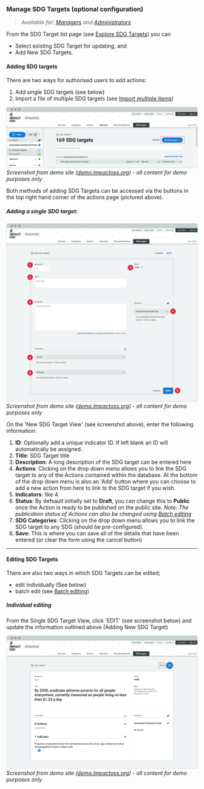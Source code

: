 ### Manage SDG Targets (optional configuration)

> _Available for: [Managers](/managers/manager.md) and [Administrators](/admins/admin.md)_

From the SDG Target list page (see [Explore SDG Targets](/visitors/sdg-targets.md)) you can
* Select existing SDG Target for updating, and
* Add New SDG Targets.

#### Adding SDG targets

There are two ways for authorised users to add actions:

1. Add single SDG targets (see below)
2. Import a file of multiple SDG targets (see [Import multiple items](/managers/import.md))

![](/assets/m-sdgtarget-list.png)
_Screenshot from demo site ([demo.impactoss.org](https://demo.impactoss.org)) - all content for demo purposes only_

Both methods of adding SDG Targets can be accessed via the buttons in the top right hand corner of the actions page (pictured above).

##### Adding a single SDG target:

![](/assets/m-sdgtarget-add-new.png)
_Screenshot from demo site ([demo.impactoss.org](https://demo.impactoss.org)) - all content for demo purposes only_

On the 'New SDG Target View' (see screenshot above), enter the following information:

1. **ID**: Optionally add a unique indicator ID. If left blank an ID will automatically be assigned.
2. **Title**: SDG Target title
3. **Description**: A long description of the SDG target can be entered here
4. **Actions**: Clicking on the drop down menu allows you to link the SDG target to any of the Actions contained within the database. At the bottom of the drop down menu is also an 'Add' button where you can choose to add a new action from here to link to the SDG target if you wish.
5. **Indicators**: like 4.
6. **Status**: By defsault initially set to **Draft**, you can change this to **Public** once the Action is ready to be published on the public site. _Note: The publication status of Actions can also be changed using [Batch editing](/managers/batch-edit.md)_
7. **SDG Categories**: Clicking on the drop down menu allows you to link the SDG target to any SDG (should be pre-configured).
8. **Save**: This is where you can save all of the details that have been entered (or clear the form using the cancel button)

---

#### Editing SDG Targets

There are also two ways in which SDG Targets can be edited;

* edit individually (See below)
* batch edit (see [Batch editing](/managers/batch-edit.md))

##### Individual editing

From the Single SDG Target View, click 'EDIT' (see screenshot below) and update the information outlined above (Adding New SDG Target)

![](/assets/m-sdgtarget-single.png)
_Screenshot from demo site ([demo.impactoss.org](https://demo.impactoss.org)) - all content for demo purposes only_